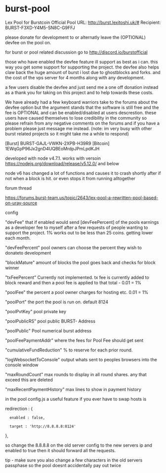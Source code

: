 burst-pool
==========

Lex Pool for Burstcoin
Official Pool URL: http://burst.lexitoshi.uk/#
Recipient: BURST-F3XD-Y4M5-SN8C-G9FFJ

please donate for development to or alternatly leave the (OPTIONAL) devfee on the pool on.

for burst or pool related discussion go to http://discord.io/burstofficial 

those who have enabled the devfee feature ill support as best as i can. this way you get some support for supporting the project.
the devfee also helps claw back the huge amount of burst i lost due to ghostblocks and forks. and the cost of the vps server for 4 months along with any development.

a few users disable the devfee and just send me a one off donation instead as a thank you for taking on this project and to help towards these costs.

We have already had a few keyboard warriors take to the forums about the devfee option but the argument stands that the software is still free and the fee is OPTIONAL and can be enabled/disabled at users descrestion. these users have caused themselves to lose credibility in the community so please refrain from any negative comments on the forums and if you have a problem please just message me instead. (note: im very busy with other burst related projects so it might take me a while to respond)


[Burst] BURST-GAJL-VWKN-2XPB-H39R9
[Bitcoin] 1EWqGpP96Jx2gnD4UQBEoMrdpJPmLpdKJH

developed with node v4.7.1. works with versoin https://nodejs.org/download/release/v5.12.0/ and below

node v6 has changed a lot of functions and causes it to crash shortly after if not when a block is hit. or even stops it from running alltogether

forum thread

https://forums.burst-team.us/topic/2643/lex-pool-a-rewritten-pool-based-on-uray-source

config


"devFee" that if enabled would send [devFeePercent] of the pools earnings as a developer fee to myself after a few requests of people wanting to support the project. 1% works out to be less than 25 coins. getting lower each month.

"devFeePercent" pool owners can choose the percent they wish to donateto development

"blockMature" amount of blocks the pool goes back and checks for block winner

"txFeePercent" Currently not implemented. tx fee is currently added to block reward and then a pool fee is applied to that total - 0.01 = 1%

"poolFee" the percent a pool owner charges for hosting etc. 0.01 = 1%

"poolPort" the port the pool is run on. default 8124

"poolPvtKey" pool private key

"poolPublicRS" pool public BURST- Address

"poolPublic" Pool numerical burst address

"poolFeePaymentAddr" where the fees for Pool Fee should get sent

"cumulativeFundReduction" % to reserve for each prior round.

"logWebsocketToConsole" output whats sent to peoples browsers into the console window

"maxRoundCount" max rounds to display in all round shares. any that exceed this are deleted

"maxRecentPaymentHistory" max lines to show in payment history

 
 
 in the pool config.js a useful feature if you ever have to swap hosts is
 

redirection : {

      enabled : false,
      
      target : 'http://8.8.8.8:8124'
      
  },
  
so change the 8.8.8.8 on the old server config to the new servers ip and enabled to true then it should forward all the requests.

tip - make sure you also change a few characters in the old servers passphase so the pool doesnt accidentally pay out twice
